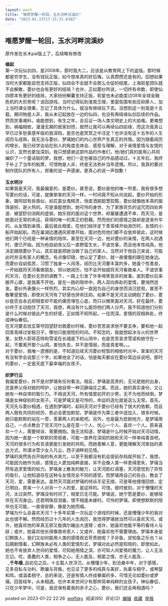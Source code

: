 ```yaml
---
layout: post
title: "唯愿梦醒一轮回，玉水河畔浣溪纱"
date: "2023-01-23T17:15:31.638Z"
---
```

唯愿梦醒一轮回，玉水河畔浣溪纱
---------------

原作发在水木pal版上了，后续略有修改

**缘起**  
第一次玩仙剑四，是2008年，那时我大二，应该是从教育网上下的盗版。那时候都是穷学生，没有钱玩正版，如今想来真的好后悔，认真攒攒还是有的。回想如果当时大家都能自觉支持正版，仙四会不会就不会那么仓促的结尾，上海软星团队就不会解散，菱纱也会有更好的结局？也许，正如菱纱所说，一切终有命数，即使仙四原本有更好的结局，大家纷纷解囊支持正版，软星也未必能度过08年全球金融危机的大形势呢？说回游戏，当时记得玩到淮南王陵，里面氛围有些压抑瘆人，加上当时课业很重，忘记了具体为什么，就没有继续玩下去。没想到这一别竟是十五载，期间物是人非，我从未记起放在一边的仙四，也没有再结缘仙剑后续的作品。然而世事难料，谁能想到，有生之年，会见证一场人类文明史上的大劫难。更难想到，祸福相依，漫漫无期的居家封控，居然让我可以再续仙四前缘，而这次竟真让早已过多愁善感年级的我深陷，是否也是冥冥之中注定？也许没有这十五年的人生阅历与成熟，我无法与菱纱、梦璃她们的内心世界产生真正的共情。因为随着阅历的增长，我已经学会站在别人的角度去体会、感受与理解，对于亲情爱情与友情的认识，显然也更加深刻。我只想感谢这部作品的作者们，他/她们真的是用心共同编织了一个童话般的梦。我想，他们一定也被自己的作品感动过。十五年后，我终于补上了当年的船票，可惜物是人非，终是无法弥补当年遗憾。所以，我真的要对制作团队的所有人，郑重的说一声感谢，更真心的说一声抱歉！  
    
**玉水明沙**  
如果我是天河，我最偏爱的，是菱纱。甚至说，菱纱是他的唯一所爱。我有很多想写菱纱的话，可是，就像笨笨的天河一样，一时间竟不知从何说起。菱纱开始的形象，跟阿奴有些类似，如花苗女鬼精灵，俏皮洒脱聪慧狡黠，菱纱就像她本真的服饰装扮，是火热的。可是谁能想到，她可怜的身世、为了家族背负的诅咒而四处奔波、被望舒剑消耗的虚弱，她乐观的面对这个世界，却屡屡遭遇不幸，而天河，是她面对无常的命运，获得的唯一的真正的慰藉。然而他们的感情之路却是逐渐升华的，从友情到亲情，最后彼此相爱。在他们结伴走下青鸾峰开始游历时，友情的小船开始起航。而在巢湖边遭遇风邪兽开始，面对危险他们都不会放弃彼此，这时候他们两个已经是一种亲情的陪伴。甚至在天河一边，他对菱纱的亲情，在两人初遇时，便已开始。因为他自幼丧父后一直野蛮生长，不谙世事，而且他本性纯真。他决定跟随菱纱下山，其实就是把她当做了自己的家人，当然对于他自己来说，可能此时并没有家人的概念。有点像印随，他认定了菱纱，就一直傻傻的跟在她身边。而菱纱自幼孤苦，习惯了独身一人闯荡，阅历比天河要丰富的多，她虽个性善良，一开始就将天河看做朋友，但以她阅历，怕不会开始就将天河看做亲人。不谙世事的天河，在菱纱无奈的调教下，一路上引发了许多啼笑皆非的故事。直到菱纱后来敞开心扉，是我离不开他。是在一路的陪伴中，两人双向奔赴的爱情，要悄然迸发。菱纱外表像火一样热烈，其实内心却一直因为自己的身世而消沉悲观，甚至不敢奢望爱情，即使对天河有了好感也拼命压抑。如果不是天河主动拥抱了菱纱，菱纱是否会永远把相爱却不能的痛苦埋在心底，而只以微笑面对天河。好在最终，菱纱终于主动抱住了天河，我想，再没有什么能将他们两人分开。我不知道他们分别是什么时候对彼此产生的好感，正如情不知所起，一往而深。爱情的双相奔赴，终成神仙眷侣。  
在天河要去找玄霄夺回望舒剑救菱纱时候，菱纱苦苦哀求他不要去争，要和他一起回青鸾峰过安稳日子，哪怕只能很短的时间。不知怎的，我就想起冰与火的世界里，女野人耶哥蕊特和雪诺在长城底下的山洞中，也是苦苦哀求雪诺和她守在一起，不要离开那个山洞。害怕失去，并不是懦弱，而是真爱啊。。。  
对于菱纱，我唯一遗憾的是，不知道后续天河菱纱短暂的相依时光中，笨笨的天河有没有学会说那三个字。如果他会了的话，怕是每天都会在菱纱耳边诉说吧。那时的菱纱，一定是天底下最幸福的女孩子。  
    
**织梦行云**  
我偏爱菱纱，并不是对梦璃有任何看法。相反，梦璃是高贵的，无论是她的出身，还是养父母对她的呵护，让她自带一种沉静端庄之美。而且，她的真实身份，又让她有一种自带的吸引力。不用说天河，所有情窦初开的少男，无不为他而倾倒，梦璃是女神级别的女孩子。可是梦璃又是可怜的，命运的造化就是这么无常。首先，天河先与菱纱相遇，在遇到梦璃时，起码天河对于菱纱已经有了很大的依赖，而且两人既有共同的经历，势必会更加默契，梦璃是作为第三者中途加入，很多时候，她只能默默的站在一旁，羡慕两人的亲昵吧。另外，也是最为悲剧地方，是梦璃用自己，一点点教会了完天河什么是在意一个人、忧心一个人、喜欢一个人。原来喜欢一个人，需要倾诉、需要拥抱。我无法知道，梦璃是什么时候开始对天河动情，因为她一直是一个默默的旁观者，可能一直养在深闺的她和天河一样单纯善良吧，天河的很多行为和言语更能引发她的共鸣，而她善解人意，更能理解天河笨拙的表达方式，所谓冰雪少女入凡尘，西子湖畔初见情。  
梦璃的突然告白开始的有点突兀，以至于我都没有机会提前存档就开始了。我想，可能因为她作为妖，感情比人更加纯粹直接，并不会像人类一样患得患失，梦璃当然有追求爱情的权力。梦璃身上散发的魅力，让天河脸红语塞，天河感觉到了异性的吸引，让他知道存在这种与友情完全不同的感受。而梦璃用自己的告白，教会了天河，爱，需要表达。虽然天河面对梦璃的倾诉手足无措，可是等他慢慢回想，定已明白，原来一个人对另一个人的爱，是这样的。可惜，彼时彼刻，对于懵懂的天河，太过突然，梦璃没有时间了，相爱已无可能。梦璃说，她宁愿是菱纱，能够陪伴在天河身边。还君明珠双泪垂，恨不相逢未嫁时。可怜的梦璃，即使想默默的陪伴也无可能，一直很安静，像是为她而唱。  
梦璃为什么会喜欢天河？十多年前第一次玩这个游戏的时候，还是懵懂少年的我对此也很不解。然而经历过十几年的人生阅历，我觉得梦璃她当然可以喜欢天河。或许，她喜欢他的率真无邪又能偶尔蹦出大道理；或许，她喜欢他能平等的看待人与妖；或许，她喜欢他长得像救命恩人；又或许，她喜欢他不需要理由。梦璃本身是幻瞑族人，我们又如何能用人类的感情观去苛责她呢？子非鱼，安知鱼之乐也？从后期剧情看，幻瞑族未必有人类的爱情形式，梦璃对此必然是知晓的，即使如此，她也不肯放弃人世间的爱情，可知她用情之深，亦可知人间爱情的魔力，让人无法忘记。哎，愚蠢的人类，相争之心，无人能及，相爱之情，亦无人能及...  
  _**千年缘**_自初见之后，十五载人世浮沉，从懵懂少年，到沧桑中年，对于感情，见多自私与功利、欺骗与背叛，也见证了更多的纯真与美好，执着与相守，或琴瑟和鸣，或温柔相守，总的来说，还是有情人终成眷属的多。可惜无论如菱纱或梦璃，回首经年，从未相遇。也许本来世间少有那样简单纯粹的女孩子。神仙眷侣，只在少年梦中。可是，我还保有着我的赤子之心，菱纱，我们还会再相遇吗？

posted on 2023-01-22 22:28  [wolfsky](https://www.cnblogs.com/wolfsky/)  阅读(95)  评论(2)  [编辑](https://i.cnblogs.com/EditPosts.aspx?postid=17064749)  [收藏](javascript:void(0))  [举报](javascript:void(0))